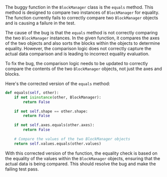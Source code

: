 The buggy function in the `BlockManager` class is the `equals` method. This method is designed to compare two instances of `BlockManager` for equality. The function currently fails to correctly compare two `BlockManager` objects and is causing a failure in the test.

The cause of the bug is that the `equals` method is not correctly comparing the two `BlockManager` instances. In the given function, it compares the axes of the two objects and also sorts the blocks within the objects to determine equality. However, the comparison logic does not correctly capture the actual data comparison and is leading to incorrect equality evaluation.

To fix the bug, the comparison logic needs to be updated to correctly compare the contents of the two `BlockManager` objects, not just the axes and blocks.

Here's the corrected version of the `equals` method:

```python
def equals(self, other):
    if not isinstance(other, BlockManager):
        return False
    
    if not self.shape == other.shape:
        return False
    
    if not self.axes.equals(other.axes):
        return False
    
    # Compare the values of the two BlockManager objects
    return self.values.equals(other.values)
```

With this corrected version of the function, the equality check is based on the equality of the values within the `BlockManager` objects, ensuring that the actual data is being compared. This should resolve the bug and make the failing test pass.